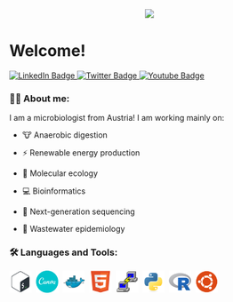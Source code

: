 <div id="header" align="center">
  <img src="https://media4.giphy.com/media/du3J3cXyzhj75IOgvA/giphy.gif?cid=ecf05e47x1snhs3ouzukmldid8f66phssf9dygwao055uezw&rid=giphy.gif&ct=g"/>
</div>

# Welcome!

<div id="badges">
  <a href="https://www.researchgate.net/profile/Sebastian-Hupfauf">
    <img src="https://img.shields.io/badge/ResearchGate-00D0B0?style=for-the-badge&logo=researchgate&logoColor=white" alt="LinkedIn Badge"/>
  </a>
  <a href="Google Scholar">
    <img src="https://img.shields.io/badge/Google Scholar-blue?style=for-the-badge&logo=googlescholar&logoColor=white" alt="Twitter Badge"/>
  </a>
  <a href="https://orcid.org/0000-0002-2012-9966">
    <img src="https://img.shields.io/badge/ORCiD-A7CF3A?style=for-the-badge&logo=orcid&logoColor=white" alt="Youtube Badge"/>
  </a>
</div>

### :raising_hand_man: About me:

I am a microbiologist from Austria! I am working mainly on:

- :cow: Anaerobic digestion

- :zap: Renewable energy production

- :sunflower: Molecular ecology

- :computer: Bioinformatics

- :dna: Next-generation sequencing

- :microbe: Wastewater epidemiology

### :hammer_and_wrench: Languages and Tools:

<div>
  <img src="https://github.com/devicons/devicon/blob/master/icons/bash/bash-original.svg" title="Bash" alt="Bash" width="40" height="40"/>&nbsp;
  <img src="https://github.com/devicons/devicon/blob/master/icons/canva/canva-original.svg" title="Canva" alt="Canva" width="40" height="40"/>&nbsp;
  <img src="https://github.com/devicons/devicon/blob/master/icons/docker/docker-original.svg" title="Docker" alt="Docker" width="40" height="40"/>&nbsp;
  <img src="https://github.com/devicons/devicon/blob/master/icons/html5/html5-original.svg" title="HTML5" alt="HTML5" width="40" height="40"/>&nbsp;
  <img src="https://github.com/devicons/devicon/blob/master/icons/putty/putty-original.svg" title="Putty" alt="Putty" width="40" height="40"/>&nbsp;
  <img src="https://github.com/devicons/devicon/blob/master/icons/python/python-original.svg" title="Python" alt="Python" width="40" height="40"/>&nbsp;
  <img src="https://github.com/devicons/devicon/blob/master/icons/r/r-original.svg" title="R" alt="R" width="40" height="40"/>&nbsp;
  <img src="https://github.com/devicons/devicon/blob/master/icons/ubuntu/ubuntu-plain.svg" title="Ubuntu" alt="Ubuntu" width="40" height="40"/>&nbsp;
</div>
